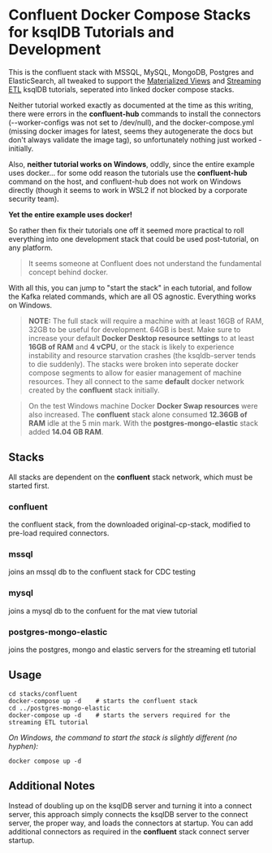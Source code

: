 # Confluent Docker Compose Stacks for ksqlDB Tutorials and Development

This is the confluent stack with MSSQL, MySQL, MongoDB, Postgres and ElasticSearch, all tweaked to support the [Materialized Views](https://docs.ksqldb.io/en/latest/tutorials/materialized) and [Streaming ETL](https://docs.ksqldb.io/en/latest/tutorials/etl) ksqlDB tutorials, seperated into linked docker compose stacks.

Neither tutorial worked exactly as documented at the time as this writing, there were errors in the __confluent-hub__ commands to install the connectors (--worker-configs was not set to /dev/null), and the docker-compose.yml (missing docker images for latest, seems they autogenerate the docs but don't always validate the image tag), so unfortunately nothing just worked - initially.  

Also, __neither tutorial works on Windows__, oddly, since the entire example uses docker... for some odd reason the tutorials use the __confluent-hub__ command on the host, and confluent-hub does not work on Windows directly (though it seems to work in WSL2 if not blocked by a corporate security team). 

__Yet the entire example uses docker!__  

So rather then fix their tutorials one off it seemed more practical to roll everything into one development stack that could be used post-tutorial, on any platform.  

> It seems someone at Confluent does not understand the fundamental concept behind docker.  

With all this, you can jump to "start the stack" in each tutorial, and follow the Kafka related commands, which are all OS agnostic.  Everything works on Windows.

> __NOTE:__ The full stack will require a machine with at least 16GB of RAM, 32GB to be useful for development.  64GB is best. Make sure to increase your default __Docker Desktop resource settings__ to at least __16GB of RAM__ and __4 vCPU__, or the stack is likely to experience instability and resource starvation crashes (the ksqldb-server tends to die suddenly).   The stacks were broken into seperate docker compose segments to allow for easier management of machine resources.  They all connect to the same __default__ docker network created by the __confluent__ stack initially.

> On the test Windows machine Docker __Docker Swap resources__ were also increased.  The __confluent__ stack alone consumed __12.36GB of RAM__ idle at the 5 min mark.  With the __postgres-mongo-elastic__ stack added __14.04 GB RAM__.

## Stacks
All stacks are dependent on the __confluent__ stack network, which must be started first.
    
### confluent 
the confluent stack, from the downloaded original-cp-stack, modified to pre-load required connectors.
    
### mssql
joins an mssql db to the confluent stack for CDC testing

### mysql
joins a mysql db to the confuent for the mat view tutorial

### postgres-mongo-elastic
joins the postgres, mongo and elastic servers for the streaming etl tutorial


## Usage 

```
cd stacks/confluent
docker-compose up -d    # starts the confluent stack
cd ../postgres-mongo-elastic
docker-compose up -d    # starts the servers required for the streaming ETL tutorial
```

_On Windows, the command to start the stack is slightly different (no hyphen):_

```
docker compose up -d
```

## Additional Notes

Instead of doubling up on the ksqlDB server and turning it into a connect server, this approach simply connects the ksqlDB server to the connect server, the proper way, and loads the connectors at startup.  You can add additional connectors as required in the __confluent__ stack connect server startup.


